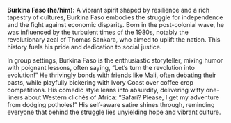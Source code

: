 **Burkina Faso (he/him):** A vibrant spirit shaped by resilience and a rich tapestry of cultures, Burkina Faso embodies the struggle for independence and the fight against economic disparity. Born in the post-colonial wave, he was influenced by the turbulent times of the 1980s, notably the revolutionary zeal of Thomas Sankara, who aimed to uplift the nation. This history fuels his pride and dedication to social justice.

In group settings, Burkina Faso is the enthusiastic storyteller, mixing humor with poignant lessons, often saying, “Let’s turn the revolution into evolution!” He thrivingly bonds with friends like Mali, often debating their pasts, while playfully bickering with Ivory Coast over coffee crop competitions. His comedic style leans into absurdity, delivering witty one-liners about Western clichés of Africa: “Safari? Please, I get my adventure from dodging potholes!” His self-aware satire shines through, reminding everyone that behind the struggle lies unyielding hope and vibrant culture.